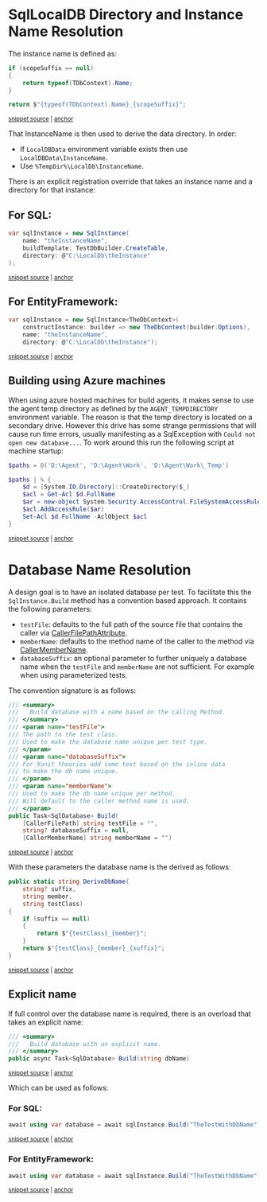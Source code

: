 <!--
GENERATED FILE - DO NOT EDIT
This file was generated by [MarkdownSnippets](https://github.com/SimonCropp/MarkdownSnippets).
Source File: /pages/mdsource/directory-and-name-resolution.source.md
To change this file edit the source file and then run MarkdownSnippets.
-->

# SqlLocalDB Directory and Instance Name Resolution

The instance name is defined as:

<!-- snippet: GetInstanceName -->
<a id='snippet-getinstancename'/></a>
```cs
if (scopeSuffix == null)
{
    return typeof(TDbContext).Name;
}

return $"{typeof(TDbContext).Name}_{scopeSuffix}";
```
<sup><a href='/src/EfLocalDb/SqlInstance.cs#L101-L110' title='File snippet `getinstancename` was extracted from'>snippet source</a> | <a href='#snippet-getinstancename' title='Navigate to start of snippet `getinstancename`'>anchor</a></sup>
<!-- endsnippet -->

That InstanceName is then used to derive the data directory. In order:

 * If `LocalDBData` environment variable exists then use `LocalDBData\InstanceName`.
 * Use `%TempDir%\LocalDb\InstanceName`.

There is an explicit registration override that takes an instance name and a directory for that instance:


## For SQL:

<!-- snippet: ExplicitName -->
<a id='snippet-explicitname'/></a>
```cs
var sqlInstance = new SqlInstance(
    name: "theInstanceName",
    buildTemplate: TestDbBuilder.CreateTable,
    directory: @"C:\LocalDb\theInstance"
);
```
<sup><a href='/src/LocalDb.Tests/Snippets/ExplicitName.cs#L7-L13' title='File snippet `explicitname` was extracted from'>snippet source</a> | <a href='#snippet-explicitname' title='Navigate to start of snippet `explicitname`'>anchor</a></sup>
<!-- endsnippet -->


## For EntityFramework:

<!-- snippet: EfExplicitName -->
<a id='snippet-efexplicitname'/></a>
```cs
var sqlInstance = new SqlInstance<TheDbContext>(
    constructInstance: builder => new TheDbContext(builder.Options),
    name: "theInstanceName",
    directory: @"C:\LocalDb\theInstance");
```
<sup><a href='/src/EfLocalDb.Tests/Snippets/EfExplicitName.cs#L7-L12' title='File snippet `efexplicitname` was extracted from'>snippet source</a> | <a href='#snippet-efexplicitname' title='Navigate to start of snippet `efexplicitname`'>anchor</a></sup>
<!-- endsnippet -->


## Building using Azure machines

When using azure hosted machines for build agents, it makes sense to use the agent temp directory as defined by the `AGENT_TEMPDIRECTORY` environment variable. The reason is that the temp directory is located on a secondary drive. However this drive has some strange permissions that will cause run time errors, usually manifesting as a SqlException with `Could not open new database...`. To work around this run the following script at machine startup:

<!-- snippet: Set-D-Drive-Permissions.ps1 -->
<a id='snippet-Set-D-Drive-Permissions.ps1'/></a>
```ps1
$paths = @('D:\Agent', 'D:\Agent\Work', 'D:\Agent\Work\_Temp')

$paths | % {
    $d = [System.IO.Directory]::CreateDirectory($_)
    $acl = Get-Acl $d.FullName
    $ar = new-object System.Security.AccessControl.FileSystemAccessRule("Everyone", "FullControl", "ContainerInherit, ObjectInherit", "None", "Allow")
    $acl.AddAccessRule($ar)
    Set-Acl $d.FullName -AclObject $acl
}
```
<sup><a href='/src/StartUpScript/Set-D-Drive-Permissions.ps1#L1-L9' title='File snippet `Set-D-Drive-Permissions.ps1` was extracted from'>snippet source</a> | <a href='#snippet-Set-D-Drive-Permissions.ps1' title='Navigate to start of snippet `Set-D-Drive-Permissions.ps1`'>anchor</a></sup>
<!-- endsnippet -->


# Database Name Resolution

A design goal is to have an isolated database per test. To facilitate this the `SqlInstance.Build` method has a convention based approach. It contains the following parameters:

 * `testFile`: defaults to the full path of the source file that contains the caller via [CallerFilePathAttribute](https://docs.microsoft.com/en-us/dotnet/api/system.runtime.compilerservices.callerfilepathattribute).
 * `memberName`: defaults to the method name of the caller to the method via [CallerMemberName](https://docs.microsoft.com/en-us/dotnet/api/system.runtime.compilerservices.callermembername).
 * `databaseSuffix`: an optional parameter to further uniquely a database name when the `testFile` and `memberName` are not sufficient. For example when using parameterized tests.

The convention signature is as follows:

<!-- snippet: ConventionBuildSignature -->
<a id='snippet-conventionbuildsignature'/></a>
```cs
/// <summary>
///   Build database with a name based on the calling Method.
/// </summary>
/// <param name="testFile">
/// The path to the test class.
/// Used to make the database name unique per test type.
/// </param>
/// <param name="databaseSuffix">
/// For Xunit theories add some text based on the inline data
/// to make the db name unique.
/// </param>
/// <param name="memberName">
/// Used to make the db name unique per method.
/// Will default to the caller method name is used.
/// </param>
public Task<SqlDatabase> Build(
    [CallerFilePath] string testFile = "",
    string? databaseSuffix = null,
    [CallerMemberName] string memberName = "")
```
<sup><a href='/src/LocalDb/SqlInstance.cs#L54-L74' title='File snippet `conventionbuildsignature` was extracted from'>snippet source</a> | <a href='#snippet-conventionbuildsignature' title='Navigate to start of snippet `conventionbuildsignature`'>anchor</a></sup>
<!-- endsnippet -->

With these parameters the database name is the derived as follows:

<!-- snippet: DeriveName -->
<a id='snippet-derivename'/></a>
```cs
public static string DeriveDbName(
    string? suffix,
    string member,
    string testClass)
{
    if (suffix == null)
    {
        return $"{testClass}_{member}";
    }
    return $"{testClass}_{member}_{suffix}";
}
```
<sup><a href='/src/LocalDb/DbNamer.cs#L3-L15' title='File snippet `derivename` was extracted from'>snippet source</a> | <a href='#snippet-derivename' title='Navigate to start of snippet `derivename`'>anchor</a></sup>
<!-- endsnippet -->


## Explicit name

If full control over the database name is required, there is an overload that takes an explicit name:

<!-- snippet: ExplicitBuildSignature -->
<a id='snippet-explicitbuildsignature'/></a>
```cs
/// <summary>
///   Build database with an explicit name.
/// </summary>
public async Task<SqlDatabase> Build(string dbName)
```
<sup><a href='/src/LocalDb/SqlInstance.cs#L87-L92' title='File snippet `explicitbuildsignature` was extracted from'>snippet source</a> | <a href='#snippet-explicitbuildsignature' title='Navigate to start of snippet `explicitbuildsignature`'>anchor</a></sup>
<!-- endsnippet -->

Which can be used as follows:


### For SQL:

<!-- snippet: WithDbName -->
<a id='snippet-withdbname'/></a>
```cs
await using var database = await sqlInstance.Build("TheTestWithDbName");
```
<sup><a href='/src/LocalDb.Tests/Snippets/SnippetTests.cs#L33-L35' title='File snippet `withdbname` was extracted from'>snippet source</a> | <a href='#snippet-withdbname' title='Navigate to start of snippet `withdbname`'>anchor</a></sup>
<!-- endsnippet -->


### For EntityFramework:

<!-- snippet: EFWithDbName -->
<a id='snippet-efwithdbname'/></a>
```cs
await using var database = await sqlInstance.Build("TheTestWithDbName");
```
<sup><a href='/src/EfLocalDb.Tests/Snippets/EfSnippetTests.cs#L52-L54' title='File snippet `efwithdbname` was extracted from'>snippet source</a> | <a href='#snippet-efwithdbname' title='Navigate to start of snippet `efwithdbname`'>anchor</a></sup>
<!-- endsnippet -->
